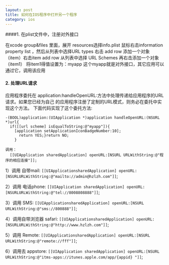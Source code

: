 ```yaml
---
layout: post
title: 如何在IOS程序中打开另一个程序
category: ios
---
```


####1. 在plist文件中，注册对外接口

在xcode group&files 里面，展开 resources选择info.plist 鼠标右击information property list ，然后从列表中选择URL types 右击 add row 添加一个对象（item）右击item add row 从列表中选择 URL Schemes 再右击添加一个对象（item1） 将item1得值设置为：myapp 这个myapp就是对外接口，其它应用可以通过它，调用该应用

#### 2. 处理URL请求

应用程序委托在 application:handleOpenURL:方法中处理传递给应用程序的URL请求。如果您已经为自己 的应用程序注册了定制的URL模式，则务必在委托中实现这个方法。 下面代码实现了这个委托方法:

	-(BOOL)application:(UIApplication *)application handleOpenURL:(NSURL *)url{
	  if([[url scheme] isEqualToString:@"myapp"]){
	    [application setApplicationIconBadgeNumber:10];
		  return YES;}return NO;
		}

	调用：
	  [[UIApplication sharedApplication] openURL:[NSURL URLWithString:@"程序的相应连接"]];


1）调用 自带mail: 
`[[UIApplicationsharedApplication] openURL:[NSURLURLWithString:@"mailto://admin@hzlzh.com"]]`;

2）调用 电话phone: 
`[[UIApplication sharedApplication] openURL:[NSURLURLWithString:@"tel://8008808888"]]`;

3）调用 SMS: 
`[[UIApplicationsharedApplication] openURL:[NSURL URLWithString:@"sms://800888"]]`;

4）调用自带浏览器 safari: 
`[[UIApplicationsharedApplication] openURL:[NSURLURLWithString:@"http://www.hzlzh.com"]]`;

5）调用 Remote: 
`[[UIApplicationsharedApplication] openURL:[NSURL URLWithString:@"remote://fff"]]`;

6）调用去 appstore: 
`[[UIApplication sharedApplication] openURL:[NSURL URLWithString:@"itms-apps://itunes.apple.com/app/{appid} "]]`;